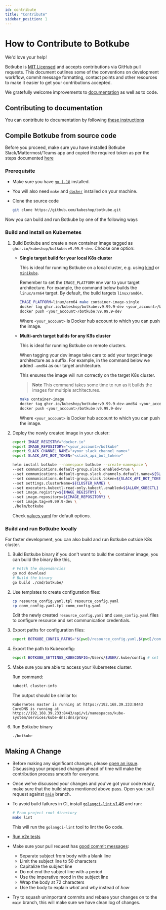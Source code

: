 ```yaml
---
id: contribute
title: "Contribute"
sidebar_position: 1
---
```


# How to Contribute to Botkube

We'd love your help!

Botkube is [MIT Licensed](/license/) and accepts contributions via GitHub pull requests. This document outlines some of the conventions on development workflow, commit message formatting, contact points and other resources to make it easier to get your contributions accepted.

We gratefully welcome improvements to [documentation](https://botkube.io/ "Go to documentation site") as well as to code.

## Contributing to documentation

You can contribute to documentation by following [these instructions](https://github.com/kubeshop/botkube-docs#contributing "Contributing to Botkube Docs")

## Compile Botkube from source code

Before you proceed, make sure you have installed Botkube Slack/Mattermost/Teams app and copied the required token as per the steps documented [here](/docs/installation)

### Prerequisite

- Make sure you have [`go 1.18`](https://go.dev) installed.
- You will also need `make` and [`docker`](https://docs.docker.com/install/) installed on your machine.
- Clone the source code

  ```sh
  git clone https://github.com/kubeshop/botkube.git
  ```

Now you can build and run Botkube by one of the following ways

### Build and install on Kubernetes

1. Build Botkube and create a new container image tagged as `ghcr.io/kubeshop/botkube:v9.99.9-dev`. Choose one option:

   - **Single target build for your local K8s cluster**

     This is ideal for running Botkube on a local cluster, e.g. using [kind](https://kind.sigs.k8s.io) or [`minikube`](https://minikube.sigs.k8s.io/docs/).

     Remember to set the `IMAGE_PLATFORM` env var to your target architecture. For example, the command below builds the `linux/arm64` target. By default, the build targets `linux/amd64`.

     ```sh
     IMAGE_PLATFORM=linux/arm64 make container-image-single
     docker tag ghcr.io/kubeshop/botkube:v9.99.9-dev <your_account>/botkube:v9.99.9-dev
     docker push <your_account>/botkube:v9.99.9-dev
     ```

     Where `<your_account>` is Docker hub account to which you can push the image.

   - **Multi-arch target builds for any K8s cluster**

     This is ideal for running Botkube on remote clusters.

     When tagging your dev image take care to add your target image architecture as a suffix. For example, in the command below we added `-amd64` as our target architecture.

     This ensures the image will run correctly on the target K8s cluster.

     > **Note**
     > This command takes some time to run as it builds the images for multiple architectures.

     ```sh
     make container-image
     docker tag ghcr.io/kubeshop/botkube:v9.99.9-dev-amd64 <your_account>/botkube:v9.99.9-dev
     docker push <your_account>/botkube:v9.99.9-dev
     ```

     Where `<your_account>` is Docker hub account to which you can push the image.

2. Deploy the newly created image in your cluster:

   ```sh
   export IMAGE_REGISTRY="docker.io"
   export IMAGE_REPOSITORY="<your_account>/botkube"
   export SLACK_CHANNEL_NAME="<your_slack_channel_name>"
   export SLACK_API_BOT_TOKEN="<slack_api_bot_token>"

   helm install botkube --namespace botkube --create-namespace \
   --set communications.default-group.slack.enabled=true \
   --set communications.default-group.slack.channels.default.name=${SLACK_CHANNEL_NAME} \
   --set communications.default-group.slack.token=${SLACK_API_BOT_TOKEN} \
   --set settings.clusterName=${CLUSTER_NAME} \
   --set executors.kubectl-read-only.kubectl.enabled=${ALLOW_KUBECTL} \
   --set image.registry=${IMAGE_REGISTRY} \
   --set image.repository=${IMAGE_REPOSITORY} \
   --set image.tag=v9.99.9-dev \
   ./helm/botkube
   ```

   Check [values.yaml](https://github.com/kubeshop/botkube/blob/main/helm/botkube/values.yaml) for default options.

### Build and run Botkube locally

For faster development, you can also build and run Botkube outside K8s cluster.

1. Build Botkube binary if you don't want to build the container image, you can build the binary like this,

   ```sh
   # Fetch the dependencies
   go mod download
   # Build the binary
   go build ./cmd/botkube/
   ```

2. Use templates to create configuration files:

   ```sh
   cp resource_config.yaml.tpl resource_config.yaml
   cp comm_config.yaml.tpl comm_config.yaml
   ```

   Edit the newly created `resource_config.yaml` and `comm_config.yaml` files to configure resource and set communication credentials.

3. Export paths for configuration files:

   ```sh
   export BOTKUBE_CONFIG_PATHS="$(pwd)/resource_config.yaml,$(pwd)/comm_config.yaml"
   ```

4. Export the path to Kubeconfig:

   ```sh
   export BOTKUBE_SETTINGS_KUBECONFIG=/Users/$USER/.kube/config # set custom path if necessary
   ```

5. Make sure you are able to access your Kubernetes cluster.

   Run command:

   ```bash
   kubectl cluster-info
   ```

   The output should be similar to:

   ```console
   Kubernetes master is running at https://192.168.39.233:8443
   CoreDNS is running at https://192.168.39.233:8443/api/v1/namespaces/kube-system/services/kube-dns:dns/proxy
   ```

6. Run Botkube binary
   ```sh
   ./botkube
   ```

## Making A Change

- Before making any significant changes, please [open an issue](https://github.com/kubeshop/botkube/issues). Discussing your proposed changes ahead of time will make the contribution process smooth for everyone.

- Once we've discussed your changes and you've got your code ready, make sure that the build steps mentioned above pass. Open your pull request against [`main`](http://github.com/kubeshop/botkube/tree/main) branch.

- To avoid build failures in CI, install [`golangci-lint` v1.46](https://golangci-lint.run/usage/install/) and run:

  ```sh
  # From project root directory
  make lint
  ```

  This will run the `golangci-lint` tool to lint the Go code.

- [Run e2e tests](https://github.com/kubeshop/botkube/blob/main/test/README.md)

- Make sure your pull request has [good commit messages](https://chris.beams.io/posts/git-commit/):

  - Separate subject from body with a blank line
  - Limit the subject line to 50 characters
  - Capitalize the subject line
  - Do not end the subject line with a period
  - Use the imperative mood in the subject line
  - Wrap the body at 72 characters
  - Use the body to explain _what_ and _why_ instead of _how_

- Try to squash unimportant commits and rebase your changes on to the `main` branch, this will make sure we have clean log of changes.
